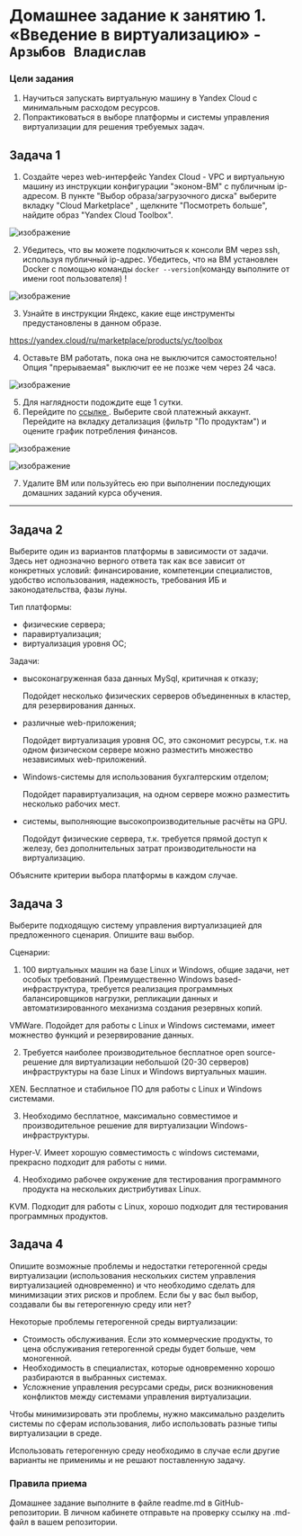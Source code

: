 # Домашнее задание к занятию 1.  «Введение в виртуализацию»  - `Арзыбов Владислав`


### Цели задания
1. Научиться запускать виртуальную машину в Yandex Cloud с минимальным расходом ресурсов.
2. Попрактиковаться в выборе платформы  и системы управления виртуализации для решения требуемых задач.

   
## Задача 1

1. Создайте через web-интерфейс Yandex Cloud - VPC и виртуальную машину из инструкции конфигурации "эконом-ВМ" с публичным ip-адресом. В пункте "Выбор образа/загрузочного диска" выберите вкладку "Cloud Marketplace" , щелкните "Посмотреть больше", найдите образ "Yandex Cloud Toolbox".

![изображение](https://github.com/user-attachments/assets/cdae7cfd-3cae-4abc-be4a-a2ac0e45f50c)

2. Убедитесь, что вы можете подключиться к консоли ВМ через ssh, используя публичный ip-адрес. Убедитесь, что на ВМ установлен Docker с помощью команды ```docker --version```(команду выполните от имени root пользователя) !

![изображение](https://github.com/user-attachments/assets/f7f44838-7297-446c-a699-d95c21e268ee)

3. Узнайте в инструкции Яндекс, какие еще инструменты предустановлены в данном образе.

https://yandex.cloud/ru/marketplace/products/yc/toolbox

4. Оставьте ВМ работать, пока она не выключится самостоятельно! Опция "прерываемая" выключит ее не позже чем через 24 часа.

![изображение](https://github.com/user-attachments/assets/bf451bf3-672d-4d80-92a2-da506356b6e9)

5. Для наглядности подождите еще 1 сутки.
6. Перейдите по [ссылке ](https://console.cloud.yandex.ru/billing?section=accounts). Выберите свой платежный аккаунт. Перейдите на вкладку детализация (фильтр "По продуктам") и оцените график потребления финансов.

![изображение](https://github.com/user-attachments/assets/3b3c5103-c917-41f0-aaba-78e9f564d354)

![изображение](https://github.com/user-attachments/assets/815606e6-d74d-461c-ac8d-9f40e07cadb0)

7. Удалите ВМ или пользуйтесь ею при выполнении последующих домашних заданий курса обучения.

---


## Задача 2

Выберите один из вариантов платформы в зависимости от задачи. Здесь нет однозначно верного ответа так как все зависит от конкретных условий: финансирование, компетенции специалистов, удобство использования, надежность, требования ИБ и законодательства, фазы луны.

Тип платформы:

- физические сервера;
- паравиртуализация;
- виртуализация уровня ОС;

Задачи:

- высоконагруженная база данных MySql, критичная к отказу;

  Подойдет несколько физических серверов объединенных в кластер, для резервирования данных.

- различные web-приложения;

  Подойдет виртуализация уровня ОС, это сэкономит ресурсы, т.к. на  одном физическом сервере можно разместить множество независимых web-приложений.
  
- Windows-системы для использования бухгалтерским отделом;

  Подойдет паравиртуализация, на одном сервере можно разместить несколько рабочих мест.
  
- системы, выполняющие высокопроизводительные расчёты на GPU.

  Подойдут физические сервера, т.к. требуется прямой доступ к железу, без дополнительных затрат производительности на виртуализацию.

Объясните критерии выбора платформы в каждом случае.

## Задача 3

Выберите подходящую систему управления виртуализацией для предложенного сценария. Опишите ваш выбор.

Сценарии:

1. 100 виртуальных машин на базе Linux и Windows, общие задачи, нет особых требований. Преимущественно Windows based-инфраструктура, требуется реализация программных балансировщиков нагрузки, репликации данных и автоматизированного механизма создания резервных копий.

VMWare. Подойдет для работы с Linux и Windows системами, имеет можнество функций и резервирование данных.

2. Требуется наиболее производительное бесплатное open source-решение для виртуализации небольшой (20-30 серверов) инфраструктуры на базе Linux и Windows виртуальных машин.

XEN. Бесплатное и стабильное ПО для работы с Linux и Windows системами.

3. Необходимо бесплатное, максимально совместимое и производительное решение для виртуализации Windows-инфраструктуры.

Hyper-V. Имеет хорошую совместимость с windows системами, прекрасно подходит для работы с ними.

4. Необходимо рабочее окружение для тестирования программного продукта на нескольких дистрибутивах Linux.

KVM. Подходит для работы с Linux, хорошо подходит для тестирования программных продуктов.    

## Задача 4

Опишите возможные проблемы и недостатки гетерогенной среды виртуализации (использования нескольких систем управления виртуализацией одновременно) и что необходимо сделать для минимизации этих рисков и проблем. Если бы у вас был выбор, создавали бы вы гетерогенную среду или нет?

Некоторые проблемы гетерогенной среды виртуализации:

   - Стоимость обслуживания. Если это коммерческие продукты, то цена обслуживания гетерогенной среды будет больше, чем моногенной.
   - Необходимость в специалистах, которые одновременно хорошо разбираются в выбранных системах.
   - Усложнение управления ресурсами среды, риск возникновения конфликтов между системами управления виртуализации. 

Чтобы минимизировать эти проблемы, нужно максимально разделить системы по сферам использования, либо использовать разные типы виртуализации в среде.

Использовать гетерогенную среду необходимо в случае если другие варианты не применимы и не решают поставленную задачу.

### Правила приема

Домашнее задание выполните в файле readme.md в GitHub-репозитории. В личном кабинете отправьте на проверку ссылку на .md-файл в вашем репозитории.
